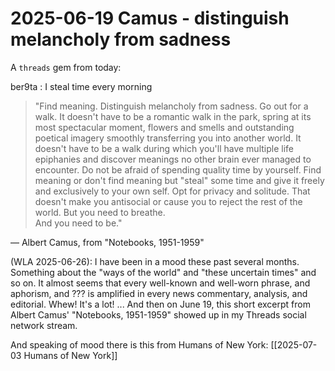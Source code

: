 # 2025-06-19 Camus - distinguish melancholy from sadness

A `threads` gem from today:

ber9ta : I steal time every morning  

> "Find meaning. Distinguish melancholy from sadness. Go out for a walk. It doesn't have to be a romantic walk in the park, spring at its most spectacular moment, flowers and smells and outstanding poetical imagery smoothly transferring you into another world. It doesn't have to be a walk during which you'll have multiple life epiphanies and discover meanings no other brain ever managed to encounter. Do not be afraid of spending quality time by yourself. Find meaning or don't find meaning but "steal" some time and give it freely and exclusively to your own self. Opt for privacy and solitude. That doesn't make you antisocial or cause you to reject the rest of the world. But you need to breathe.  
> And you need to be."

— Albert Camus, from "Notebooks, 1951-1959"


(WLA 2025-06-26): I have been in a mood these past several months. Something about the "ways of the world" and "these uncertain times" and so on. It almost seems that every well-known and well-worn phrase, and aphorism, and ??? is amplified in every news commentary, analysis, and editorial. Whew! It's a lot! ...
And then on June 19, this short excerpt from Albert Camus' "Notebooks, 1951-1959" showed up in my Threads social network stream.  

And speaking of mood there is this from Humans of New York: [[2025-07-03 Humans of New York]]  
